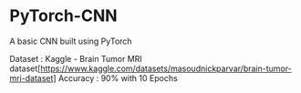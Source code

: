 # PyTorch-CNN

A basic CNN built using PyTorch

Dataset : Kaggle - Brain Tumor MRI dataset[https://www.kaggle.com/datasets/masoudnickparvar/brain-tumor-mri-dataset]
Accuracy : 90% with 10 Epochs
